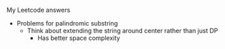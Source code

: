 My Leetcode answers

- Problems for palindromic substring
  - Think about extending the string around center rather than just DP
    - Has better space complexity

